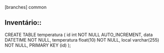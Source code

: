 [branches]
common

## Inventário::
CREATE TABLE temperatura (
    id int NOT NULL AUTO_INCREMENT,
    data  DATETIME NOT NULL,
    temperatura float(10) NOT NULL,
    local varchar(255) NOT NULL,
    PRIMARY KEY (id)
);